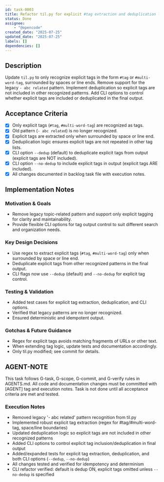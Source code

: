 ```yaml
---
id: task-0003
title: Refactor til.py for explicit #tag extraction and deduplication logic
status: Done
assignee:
    - "@opencode"
created_date: "2025-07-25"
updated_date: "2025-07-25"
labels: []
dependencies: []
---
```


## Description

Update `til.py` to only recognize explicit tags in the form `#tag` or `#multi-word-tag`, surrounded by spaces or line ends. Remove support for the legacy `- abc related` pattern. Implement deduplication so explicit tags are not included in other recognized patterns. Add CLI options to control whether explicit tags are included or deduplicated in the final output.

## Acceptance Criteria

-   [x] Only explicit tags (`#tag`, `#multi-word-tag`) are recognized as tags.
-   [x] Old pattern (`- abc related`) is no longer recognized.
-   [x] Explicit tags are extracted only when surrounded by space or line end.
-   [x] Deduplication logic ensures explicit tags are not repeated in other tag lists.
-   [x] CLI option `--dedup` (default) to deduplicate explicit tags from output (explicit tags are NOT included).
-   [x] CLI option `--no-dedup` to include explicit tags in output (explicit tags ARE included).
-   [x] All changes documented in backlog task file with execution notes.

## Implementation Notes

### Motivation & Goals

-   Remove legacy topic-related pattern and support only explicit tagging for clarity and maintainability.
-   Provide flexible CLI options for tag output control to suit different search and organization needs.

### Key Design Decisions

-   Use regex to extract explicit tags (`#tag`, `#multi-word-tag`) only when surrounded by space or line end.
-   Deduplicate explicit tags from other recognized patterns in the final output.
-   CLI flags now use `--dedup` (default) and `--no-dedup` for explicit tag control.

### Testing & Validation

-   Added test cases for explicit tag extraction, deduplication, and CLI options.
-   Verified that legacy patterns are no longer recognized.
-   Ensured deterministic and idempotent output.

### Gotchas & Future Guidance

-   Regex for explicit tags avoids matching fragments of URLs or other text.
-   When extending tag logic, update tests and documentation accordingly.
-   Only til.py modified; see commit for details.

## AGENT-NOTE

This task follows G-task, G-scope, G-commit, and G-verify rules in AGENTS.md. All code and documentation changes must be committed with [AGENT] tag and execution notes. Task is not done until all acceptance criteria are met and tested.

### Execution Notes

-   Removed legacy '- abc related' pattern recognition from til.py
-   Implemented robust explicit tag extraction (regex for #tag/#multi-word-tag, space/line boundaries)
-   Updated deduplication logic so explicit tags are not included in other recognized patterns
-   Added CLI options to control explicit tag inclusion/deduplication in final output
-   Added/expanded tests for explicit tag extraction, deduplication, and both CLI options (`--dedup`, `--no-dedup`)
-   All changes tested and verified for idempotency and determinism
-   CLI refactor verified: default is dedup ON, explicit tags omitted unless `--no-dedup` is specified
